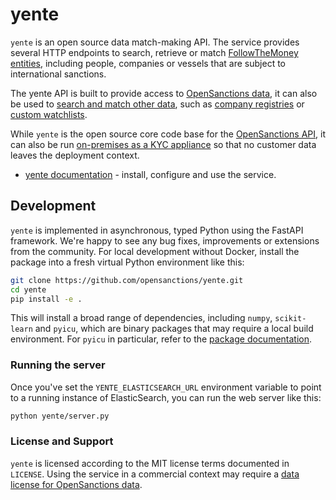 # yente

`yente` is an open source data match-making API. The service provides several HTTP endpoints to search, retrieve or match [FollowTheMoney entities](https://www.opensanctions.org/docs/entities/), including people, companies or vessels that are subject to international sanctions. 

The yente API is built to provide access to [OpenSanctions data](https://www.opensanctions.org/datasets/), it can also be used to [search and match other data](https://www.opensanctions.org/docs/yente/datasets/), such as [company registries](https://www.opensanctions.org/kyb/) or [custom watchlists](https://www.opensanctions.org/docs/yente/datasets/).

While `yente` is the open source core code base for the [OpenSanctions API](https://api.opensanctions.org), it can also be run [on-premises as a KYC appliance](https://www.opensanctions.org/docs/self-hosted/) so that no customer data leaves the deployment context.

* [yente documentation](https://www.opensanctions.org/docs/yente) - install, configure and use the service.

## Development

`yente` is implemented in asynchronous, typed Python using the FastAPI framework. We're happy to see any bug fixes, improvements or extensions from the community. For local development without Docker, install the package into a fresh virtual Python environment like this:

```bash
git clone https://github.com/opensanctions/yente.git
cd yente
pip install -e .
```

This will install a broad range of dependencies, including `numpy`, `scikit-learn` and `pyicu`, which are binary packages that may require a local build environment. For `pyicu` in particular, refer to the [package documentation](https://pypi.org/project/PyICU/).

### Running the server

Once you've set the ``YENTE_ELASTICSEARCH_URL`` environment variable to point to a running instance of ElasticSearch, you can run the web server like this:

```bash
python yente/server.py
```

### License and Support

``yente`` is licensed according to the MIT license terms documented in ``LICENSE``. Using the service in a commercial context may require a [data license for OpenSanctions data](https://www.opensanctions.org/licensing/).